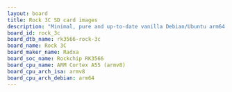 ```yaml
---
layout: board
title: Rock 3C SD card images
description: "Minimal, pure and up-to-date vanilla Debian/Ubuntu arm64 SD card images for Rock 3C by Radxa, SoC: Rockchip RK3566, CPU ISA: armv8"
board_id: rock_3c
board_dtb_name: rk3566-rock-3c
board_name: Rock 3C
board_maker_name: Radxa
board_soc_name: Rockchip RK3566
board_cpu_name: ARM Cortex A55 (armv8)
board_cpu_arch_isa: armv8
board_cpu_arch_debian: arm64
---
```

